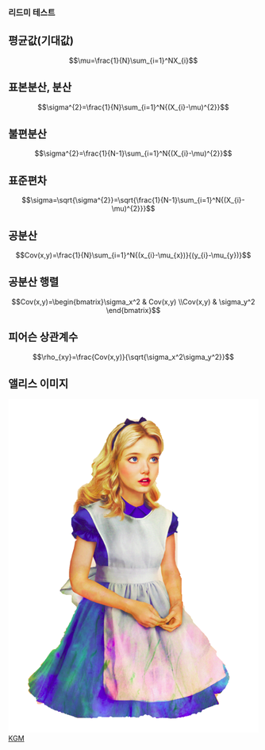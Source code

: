### 리드미 테스트
## 평균값(기대값)
$$\mu=\frac{1}{N}\sum_{i=1}^NX_{i}$$

## 표본분산, 분산
$$\sigma^{2}=\frac{1}{N}\sum_{i=1}^N{(X_{i}-\mu)^{2}}$$

## 불편분산
$$\sigma^{2}=\frac{1}{N-1}\sum_{i=1}^N{(X_{i}-\mu)^{2}}$$

## 표준편차
$$\sigma=\sqrt{\sigma^{2}}=\sqrt{\frac{1}{N-1}\sum_{i=1}^N{(X_{i}-\mu)^{2}}}$$

## 공분산
$$Cov(x,y)=\frac{1}{N}\sum_{i=1}^N{(x_{i}-\mu_{x})}{(y_{i}-\mu_{y})}$$

## 공분산 행렬
$$Cov(x,y)=\begin{bmatrix}\sigma_x^2 & Cov(x,y) \\Cov(x,y) & \sigma_y^2 \end{bmatrix}$$

## 피어슨 상관계수
$$\rho_{xy}=\frac{Cov(x,y)}{\sqrt{\sigma_x^2\sigma_y^2}}$$
 
 ## 앨리스 이미지
 ![Alice Image](alice.png)
 [KGM](https://mkt.naver.com/openrun04?dtm_detail=1&dtm_source=naver_timeboard&dtm_medium=mktatrb_mn&dtm_campaign=2408-shopping-017&pcode=naver_timeboard_1&campaign_id=2408-shopping-017&channel_id=naver_timeboard&material=1)

